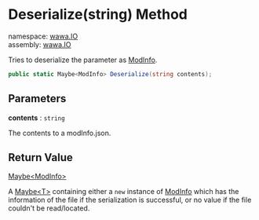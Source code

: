 # Deserialize\(string\) Method

namespace: [wawa\.IO](../../wawa.IO.md)<br />
assembly: [wawa\.IO](../../../wawa.IO.md)

Tries to deserialize the parameter as [ModInfo](../../../wawa.IO/wawa.IO/ModInfo.md)\.

```csharp
public static Maybe<ModInfo> Deserialize(string contents);
```

## Parameters

__contents__ : `string`

The contents to a modInfo\.json\.

## Return Value

[Maybe\<ModInfo\>](../../../wawa.Optionals/wawa.Optionals/Maybe\`1.md)

A [Maybe\<T\>](../../../wawa.Optionals/wawa.Optionals/Maybe\`1.md) containing either a `new` instance
of [ModInfo](../../../wawa.IO/wawa.IO/ModInfo.md) which has the information of the file if the serialization is successful,
or no value if the file couldn't be read/located\.

